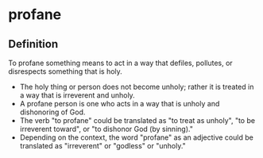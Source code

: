 # profane

## Definition

To profane something means to act in a way that defiles, pollutes, or disrespects something that is holy.

* The holy thing or person does not become unholy; rather it is treated in a way that is irreverent and unholy.
* A profane person is one who acts in a way that is unholy and dishonoring of God.
* The verb "to profane" could be translated as "to treat as unholy", "to be irreverent toward", or "to dishonor God (by sinning)."
* Depending on the context, the word "profane" as an adjective could be translated as "irreverent" or "godless" or "unholy."